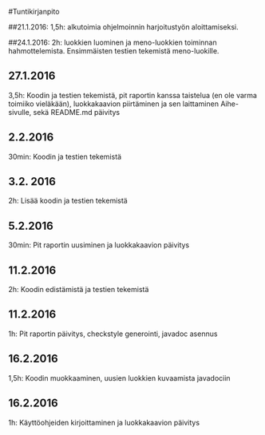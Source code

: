 #Tuntikirjanpito

##21.1.2016:
1,5h: alkutoimia ohjelmoinnin harjoitustyön aloittamiseksi.

##24.1.2016:
2h: luokkien luominen ja meno-luokkien toiminnan hahmottelemista. Ensimmäisten testien tekemistä meno-luokille.

## 27.1.2016
3,5h: Koodin ja testien tekemistä, pit raportin kanssa taistelua (en ole varma toimiiko vieläkään), luokkakaavion piirtäminen ja sen laittaminen Aihe-sivulle, sekä README.md päivitys

## 2.2.2016
30min: Koodin ja testien tekemistä

## 3.2. 2016
2h: Lisää koodin ja testien tekemistä

## 5.2.2016
30min: Pit raportin uusiminen ja luokkakaavion päivitys

## 11.2.2016
2h: Koodin edistämistä ja testien tekemistä

## 11.2.2016
1h: Pit raportin päivitys, checkstyle generointi, javadoc asennus

## 16.2.2016
1,5h: Koodin muokkaaminen, uusien luokkien kuvaamista javadociin

## 16.2.2016
1h: Käyttöohjeiden kirjoittaminen ja luokkakaavion päivitys
